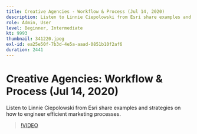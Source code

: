 ```yaml
---
title: Creative Agencies - Workflow & Process (Jul 14, 2020)
description: Listen to Linnie Ciepolowski from Esri share examples and strategies on how to engineer efficient marketing processes.
role: Admin, User
level: Beginner, Intermediate
kt: 9993
thumbnail: 341220.jpeg
exl-id: ea25e50f-7b3d-4e5a-aaad-0851b10f2af6
duration: 2441
---
```

# Creative Agencies: Workflow & Process (Jul 14, 2020)

Listen to Linnie Ciepolowski from Esri share examples and strategies on how to engineer efficient marketing processes.

>[!VIDEO](https://video.tv.adobe.com/v/341220/?quality=12&learn=on)

